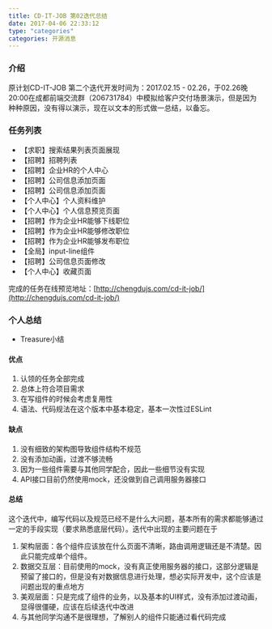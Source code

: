 ```yaml
---
title: CD-IT-JOB 第02迭代总结
date: 2017-04-06 22:33:12
type: "categories"
categories: 开源消息
---
```

### 介绍

原计划CD-IT-JOB 第二个迭代开发时间为：2017.02.15 - 02.26，于02.26晚20:00在成都前端交流群（206731784）中模拟给客户交付场景演示，但是因为种种原因，没有得以演示，现在以文本的形式做一总结，以备忘。

### 任务列表

- 【求职】搜索结果列表页面展现
- 【招聘】招聘列表
- 【招聘】企业HR的个人中心
- 【招聘】公司信息添加页面
- 【招聘】公司信息添加页面
- 【个人中心】个人资料维护
- 【个人中心】个人信息预览页面
- 【招聘】作为企业HR能够下线职位
- 【招聘】作为企业HR能够修改职位
- 【招聘】作为企业HR能够发布职位
- 【全局】input-line组件
- 【招聘】公司信息页面修改
- 【个人中心】收藏页面

完成的任务在线预览地址：[http://chengdujs.com/cd-it-job/](http://chengdujs.com/cd-it-job/)

### 个人总结

- Treasure小结

#### 优点
1. 认领的任务全部完成
2. 总体上符合项目需求
3. 在写组件的时候会考虑复用性
4. 语法、代码规法在这个版本中基本稳定，基本一次性过ESLint

#### 缺点
1. 没有细致的架构图导致组件结构不规范
2. 没有添加动画，过渡不够流畅
3. 因为一些组件需要与其他同学配合，因此一些细节没有实现
4. API接口目前仍然使用mock，还没做到自己调用服务器接口

#### 总结

这个迭代中，编写代码以及规范已经不是什么大问题，基本所有的需求都能够通过一定的手段实现（要求熟悉底层代码）。迭代中出现的主要问题在于
1. 架构层面：各个组件应该放在什么页面不清晰，路由调用逻辑还是不清楚。因此只能完成单个组件。
2. 数据交互层：目前使用的mock，没有真正使用服务器的接口，这部分逻辑是预留了接口的，但是没有对数据信息进行处理，想必实际开发中，这个应该是问题出现的重点地方
3. 美观层面：只是完成了组件的业务，以及基本的UI样式，没有添加过渡动画，显得很僵硬，应该在后续迭代中改进
4. 与其他同学沟通不是很理想，了解别人的组件只能通过看代码完成